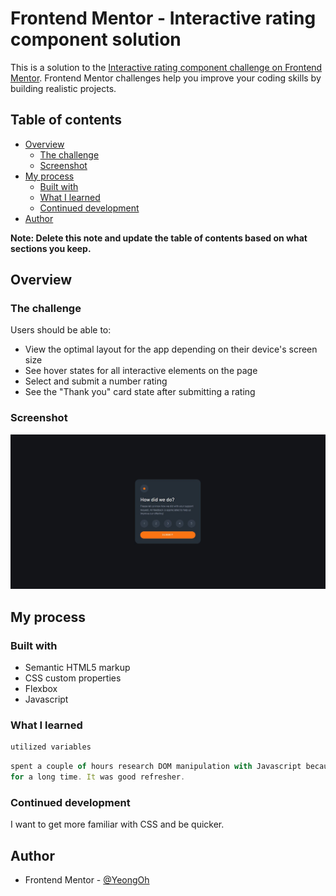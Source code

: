 # Frontend Mentor - Interactive rating component solution

This is a solution to the [Interactive rating component challenge on Frontend Mentor](https://www.frontendmentor.io/challenges/interactive-rating-component-koxpeBUmI). Frontend Mentor challenges help you improve your coding skills by building realistic projects.

## Table of contents

- [Overview](#overview)
  - [The challenge](#the-challenge)
  - [Screenshot](#screenshot)
- [My process](#my-process)
  - [Built with](#built-with)
  - [What I learned](#what-i-learned)
  - [Continued development](#continued-development)
- [Author](#author)

**Note: Delete this note and update the table of contents based on what sections you keep.**

## Overview

### The challenge

Users should be able to:

- View the optimal layout for the app depending on their device's screen size
- See hover states for all interactive elements on the page
- Select and submit a number rating
- See the "Thank you" card state after submitting a rating

### Screenshot

![demo](./screenshot.jpg)

## My process

### Built with

- Semantic HTML5 markup
- CSS custom properties
- Flexbox
- Javascript

### What I learned

```css
utilized variables
```

```js
spent a couple of hours research DOM manipulation with Javascript because I have not done it
for a long time. It was good refresher.
```

### Continued development

I want to get more familiar with CSS and be quicker.

## Author

- Frontend Mentor - [@YeongOh](https://www.frontendmentor.io/profile/YeongOh)
